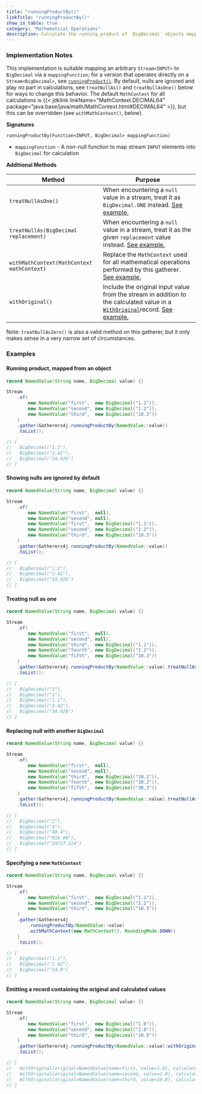 ```yaml
---
title: "runningProductBy()"
linkTitle: "runningProductBy()"
show_in_table: true
category: "Mathematical Operations"
description: Calculate the running product of `BigDecimal` objects mapped from a `Stream<INPUT>` via a `mappingFunction`.
---
```


### Implementation Notes
This implementation is suitable mapping an arbitrary `Stream<INPUT>` to `BigDecimal` via a `mappingFunction`; for a version that operates directly on a `Stream<BigDecimal>`, see [`runningProduct()`](/gatherers/mathematical/runningproduct/).
By default, nulls are ignored and play no part in calculations, see `treatNullAs()` and `treatNullAsOne()` below for ways to change this behavior. The default `MathContext`
for all calculations is {{< jdklink linkName="MathContext.DECIMAL64" package="java.base/java/math/MathContext.html#DECIMAL64" >}}, but this can be overridden (see `withMathContext()`, below).


**Signatures**

`runningProductBy(Function<INPUT, BigDecimal> mappingFunction)`
* `mappingFunction` - A non-null function to map stream `INPUT` elements into `BigDecimal` for calculation

**Additional Methods**

| Method                                     | Purpose                                                                                                                                                                                                                                                                                                           |
|--------------------------------------------|-------------------------------------------------------------------------------------------------------------------------------------------------------------------------------------------------------------------------------------------------------------------------------------------------------------------|
| `treatNullAsOne()`                         | When encountering a `null` value in a stream, treat it as `BigDecimal.ONE` instead. [See example.](#treating-null-as-one)                                                                                                                                                                                         |
| `treatNullAs(BigDecimal replacement)`      | When encountering a `null` value in a stream, treat it as the given `replacement` value instead. [See example.](#replacing-null-with-another-bigdecimal)                                                                                                                                                          |
| `withMathContext(MathContext mathContext)` | Replace the `MathContext` used for all mathematical operations performed by this gatherer. [See example.](#specifying-a-new-mathcontext)                                                                                                                                                                          |
| `withOriginal()`                           | Include the original input value from the stream in addition to the calculated value in a [`WithOriginal`](https://github.com/tginsberg/gatherers4j/blob/main/src/main/java/com/ginsberg/gatherers4j/WithOriginal.java)record. [See example.](#emitting-a-record-containing-the-original-and-calculated-values) |

Note: `treatNullAsZero()` is also a valid method on this gatherer, but it only makes sense in a very narrow set of circumstances.

### Examples

#### Running product, mapped from an object

```java
record NamedValue(String name, BigDecimal value) {}

Stream
    .of(
        new NamedValue("first",  new BigDecimal("1.1")),
        new NamedValue("second", new BigDecimal("2.2")),
        new NamedValue("third",  new BigDecimal("10.3"))
    )
    .gather(Gatherers4j.runningProductBy(NamedValue::value))
    .toList();

// [ 
//   BigDecimal("1.1"), 
//   BigDecimal("2.42"),
//   BigDecimal("24.926") 
// ]
```


#### Showing nulls are ignored by default

```java
record NamedValue(String name, BigDecimal value) {}

Stream
    .of(
        new NamedValue("first",  null),
        new NamedValue("second", null),
        new NamedValue("first",  new BigDecimal("1.1")),
        new NamedValue("second", new BigDecimal("2.2")),
        new NamedValue("third",  new BigDecimal("10.3"))
    )
    .gather(Gatherers4j.runningProductBy(NamedValue::value))
    .toList();

// [
//   BigDecimal("1.1"), 
//   BigDecimal("2.42"),
//   BigDecimal("24.926") 
// ]
```

#### Treating null as one

```java
record NamedValue(String name, BigDecimal value) {}

Stream
    .of(
        new NamedValue("first",  null),
        new NamedValue("second", null),
        new NamedValue("third",  new BigDecimal("1.1")),
        new NamedValue("fourth", new BigDecimal("2.2")),
        new NamedValue("fifth",  new BigDecimal("10.3"))
    )
    .gather(Gatherers4j.runningProductBy(NamedValue::value).treatNullAsOne())
    .toList();

// [
//   BigDecimal("1"), 
//   BigDecimal("1"), 
//   BigDecimal("1.1"), 
//   BigDecimal("2.42"),
//   BigDecimal("24.926") 
// ]
```

#### Replacing null with another `BigDecimal`


```java
record NamedValue(String name, BigDecimal value) {}

Stream
    .of(
        new NamedValue("first",  null),
        new NamedValue("second", null),
        new NamedValue("third",  new BigDecimal("10.1")),
        new NamedValue("fourth", new BigDecimal("20.2")),
        new NamedValue("fifth",  new BigDecimal("30.3"))
    )
    .gather(Gatherers4j.runningProductBy(NamedValue::value).treatNullAs(BigDecimal.TWO))
    .toList();

// [
//   BigDecimal("2"),
//   BigDecimal("4"),
//   BigDecimal("40.4"), 
//   BigDecimal("816.08"), 
//   BigDecimal("24727.224") 
// ]
```


#### Specifying a new `MathContext`


```java
record NamedValue(String name, BigDecimal value) {}

Stream
    .of(
        new NamedValue("first",  new BigDecimal("1.1")),
        new NamedValue("second", new BigDecimal("2.2")),
        new NamedValue("third",  new BigDecimal("10.3"))
    )
    .gather(Gatherers4j
        .runningProductBy(NamedValue::value)
        .withMathContext(new MathContext(3, RoundingMode.DOWN))
    )
    .toList();

// [ 
//   BigDecimal("1.1"), 
//   BigDecimal("2.42"),
//   BigDecimal("24.9")
// ]
```


#### Emitting a record containing the original and calculated values


```java
record NamedValue(String name, BigDecimal value) {}

Stream
    .of(
        new NamedValue("first",  new BigDecimal("1.0")),
        new NamedValue("second", new BigDecimal("2.0")),
        new NamedValue("third",  new BigDecimal("10.0"))
    )
    .gather(Gatherers4j.runningProductBy(NamedValue::value).withOriginal())
    .toList();

// [ 
//   WithOriginal[original=NamedValue[name=first, value=1.0], calculated=1.0]
//   WithOriginal[original=NamedValue[name=second, value=2.0], calculated=2.00]
//   WithOriginal[original=NamedValue[name=third, value=10.0], calculated=20.000]
// ]
```